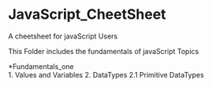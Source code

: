 # JavaScript_CheetSheet
A cheetsheet for javaScript Users

This Folder includes the fundamentals of javaScript Topics 

*Fundamentals_one  
    1.  Values and Variables
    2.  DataTypes
        2.1 Primitive DataTypes